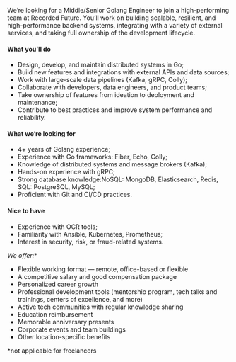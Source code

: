 We’re looking for a Middle/Senior Golang Engineer to join a high-performing
team at Recorded Future. You’ll work on building scalable, resilient, and
high-performance backend systems, integrating with a variety of external
services, and taking full ownership of the development lifecycle.

#### **What you’ll do**

  * Design, develop, and maintain distributed systems in Go;
  * Build new features and integrations with external APIs and data sources;
  * Work with large-scale data pipelines (Kafka, gRPC, Colly);
  * Collaborate with developers, data engineers, and product teams;
  * Take ownership of features from ideation to deployment and maintenance;
  * Contribute to best practices and improve system performance and reliability.

#### **What we’re looking for**

  * 4+ years of Golang experience;
  * Experience with Go frameworks: Fiber, Echo, Colly;
  * Knowledge of distributed systems and message brokers (Kafka);
  * Hands-on experience with gRPC;
  * Strong database knowledge:NoSQL: MongoDB, Elasticsearch, Redis, SQL: PostgreSQL, MySQL;
  * Proficient with Git and CI/CD practices.

#### **Nice to have**

  * Experience with OCR tools;
  * Familiarity with Ansible, Kubernetes, Prometheus;
  * Interest in security, risk, or fraud-related systems.

**We offer*:**

  * Flexible working format — remote, office-based or flexible
  * A competitive salary and good compensation package
  * Personalized career growth
  * Professional development tools (mentorship program, tech talks and trainings, centers of excellence, and more)
  * Active tech communities with regular knowledge sharing
  * Education reimbursement
  * Memorable anniversary presents
  * Corporate events and team buildings
  * Other location-specific benefits

*not applicable for freelancers